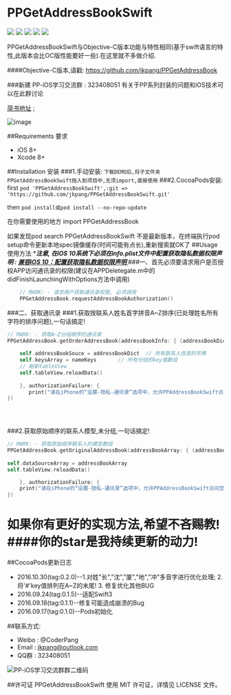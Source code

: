 # PPGetAddressBookSwift
![](https://img.shields.io/badge/platform-iOS-red.svg) ![](https://img.shields.io/badge/language-Swift-orange.svg) ![](https://img.shields.io/badge/pod-v0.2.0-blue.svg) ![](https://img.shields.io/badge/license-MIT%20License-brightgreen.svg)  [![](https://img.shields.io/badge/weibo-%40CoderPang-yellow.svg)](http://weibo.com/5743737098/profile?rightmod=1&wvr=6&mod=personinfo&is_all=1)

PPGetAddressBookSwift与Objective-C版本功能与特性相同(基于swift语言的特性,此版本会比OC版性能要好一些).在这里就不多做介绍.

####Objective-C版本,请戳: https://github.com/jkpang/PPGetAddressBook

###新建 PP-iOS学习交流群 : 323408051 有关于PP系列封装的问题和iOS技术可以在此群讨论

[简书地址](http://www.jianshu.com/p/b51a6125bcff) ;

![image](https://github.com/jkpang/PPGetAddressBook/blob/master/AddressBook.mov.gif)

##Requirements 要求
* iOS 8+
* Xcode 8+

##Installation 安装
###1.手动安装:
`下载DEMO后,将子文件夹PPGetAddressBookSwift拖入到项目中,无须import,直接使用`
###2.CocoaPods安装:
first
`pod 'PPGetAddressBookSwift',:git => 'https://github.com/jkpang/PPGetAddressBookSwift.git'`

then
`pod install或pod install --no-repo-update`

在你需要使用的地方 import PPGetAddressBook

如果发现pod search PPGetAddressBookSwift 不是最新版本，在终端执行pod setup命令更新本地spec镜像缓存(时间可能有点长),重新搜索就OK了
##Usage 使用方法
****注意, 在iOS 10系统下必须在info.plist文件中配置获取隐私数据权限声明 : [兼容iOS 10：配置获取隐私数据权限声明
](http://www.jianshu.com/p/616240463a7a)***
###一、首先必须要请求用户是否授权APP访问通讯录的权限(建议在APPDeletegate.m中的didFinishLaunchingWithOptions方法中调用)

```swift
    // MARK: - 请求用户获取通讯录权限, 必须调用
    PPGetAddressBook.requestAddressBookAuthorization()
```
###二、获取通讯录
###1.获取按联系人姓名首字拼音A~Z排序(已处理姓名所有字符的排序问题),一句话搞定!

```swift
// MARK: - 获取A~Z分组顺序的通讯录
PPGetAddressBook.getOrderAddressBook(addressBookInfo: { (addressBookDict, nameKeys) in
            
    self.addressBookSouce = addressBookDict  // 所有联系人信息的字典
    self.keysArray = nameKeys       // 所有分组的key值数组
    // 刷新tableView
    self.tableView.reloadData()
            
    }, authorizationFailure: {
       print("请在iPhone的“设置-隐私-通讯录”选项中，允许PPAddressBookSwift访问您的通讯录")  
})


   
```
###2.获取原始顺序的联系人模型,未分组,一句话搞定!

```swift
// MARK: - 获取原始顺序联系人的模型数组
PPGetAddressBook.getOriginalAddressBook(addressBookArray: { (addressBookArray) in
            
self.dataSourceArray = addressBookArray    
self.tableView.reloadData()   

    }, authorizationFailure: {
    print("请在iPhone的“设置-隐私-通讯录”选项中，允许PPAddressBookSwift访问您的通讯录") 
})

```

如果你有更好的实现方法,希望不吝赐教!
####你的star是我持续更新的动力!
===
##CocoaPods更新日志
* 2016.10.30(tag:0.2.0)--1.对姓"长","沈","厦","地","冲"多音字进行优化处理; 2.将'#'key值排列在A~Z的末尾! 3. 修复优化其他BUG
* 2016.09.24(tag:0.1.5)--适配Swift3
* 2016.09.18(tag:0.1.1)--修复可能造成崩溃的Bug
* 2016.09.17(tag:0.1.0)--Pods初始化

##联系方式:
* Weibo : @CoderPang
* Email : jkpang@outlook.com
* QQ群 : 323408051

![PP-iOS学习交流群群二维码](https://github.com/jkpang/PPCounter/blob/master/PP-iOS%E5%AD%A6%E4%B9%A0%E4%BA%A4%E6%B5%81%E7%BE%A4%E7%BE%A4%E4%BA%8C%E7%BB%B4%E7%A0%81.png)

##许可证
PPGetAddressBookSwift 使用 MIT 许可证，详情见 LICENSE 文件。




